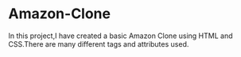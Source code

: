 # Amazon-Clone

In this project,I have created a basic Amazon Clone using HTML and CSS.There are many different tags and attributes used.

